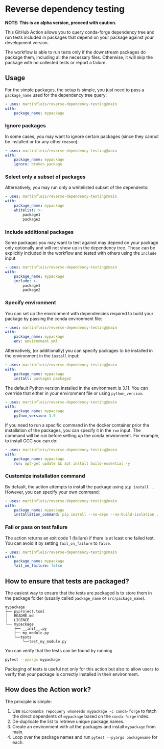 # Reverse dependency testing

**NOTE: This is an alpha version, proceed with caution.**

This GitHub Action allows you to query conda-forge dependency tree and run
tests included in packages that depend on your package against your development version.

The workflow is able to run tests only if the downstream packages do
package them, including all the necessary files. Otherwise, it will skip
the package with no collected tests or report a failure.

## Usage

For the simple packages, the setup is simple, you just need to pass a
`package_name` used for the dependency tree query:

```yml
- uses: martinfleis/reverse-dependency-testing@main
with:
    package_name: mypackage
```

### Ignore packages

In some cases, you may want to ignore certain packages (since they cannot be installed or for any other reason):

```yml
- uses: martinfleis/reverse-dependency-testing@main
with:
    package_name: mypackage
    ignore: broken_package
```

### Select only a subset of packages

Alternatively, you may run only a whitelisted subset of the dependents:

```yml
- uses: martinfleis/reverse-dependency-testing@main
with:
    package_name: mypackage
    whitelist: >-
        package1
        package2
```

### Include additional packages

Some packages you may want to test against may depend on your package only
optionally and will not show up in the dependency tree. Those can be
explicitly included in the workflow and tested with others using the
`include` input.

```yml
- uses: martinfleis/reverse-dependency-testing@main
with:
    package_name: mypackage
    include: >-
        package1
        package2
```

### Specify environment

You can set up the environment with dependencies required to build
your package by passing the conda environment file:

```yml
- uses: martinfleis/reverse-dependency-testing@main
with:
    package_name: mypackage
    env: environment.yml
```

Alternatively, (or additionally) you can specify packages to be installed
in the environment in the `install` input:

```yml
- uses: martinfleis/reverse-dependency-testing@main
with:
    package_name: mypackage
    install: package1 package2
```

The default Python version installed in the environment is 3.11. You can
override that either in your environment file or using `python_version`.

```yml
- uses: martinfleis/reverse-dependency-testing@main
with:
    package_name: mypackage
    python_version: 3.9
```

If you need to run a specific command in the docker container prior the
installation of the packages, you can specify it in the `run` input. The
command will be run before setting up the conda environment. For example,
to install GCC you can do:

```yml
- uses: martinfleis/reverse-dependency-testing@main
with:
    package_name: mypackage
    run: apt-get update && apt install build-essential -y
```

### Customize installation command

By default, the action attempts to install the package using
`pip install .`. However, you can specify your own command:

```yml
- uses: martinfleis/reverse-dependency-testing@main
with:
    package_name: mypackage
    installation_command: pip install --no-deps --no-build-isolation .
```

### Fail or pass on test failure

The action returns an exit code 1 (failure) if there is at least one
failed test. You can avoid it by setting `fail_on_failure` to `false`.

```yml
- uses: martinfleis/reverse-dependency-testing@main
with:
    package_name: mypackage
    fail_on_failure: false
```

## How to ensure that tests are packaged?

The easiest way to ensure that the tests are packaged is to store them
in the package folder (usually called `package_name` or `src/package_name`).

```
mypackage
├── pyproject.toml
|   README.md
|   LICENCE
└── mypackage
    ├── __init__.py
    ├── my_module.py
    └──tests
        └──test_my_module.py
```

You can verify that the tests can be found by running

```sh
pytest --pyargs mypackage
```

Packaging of tests is useful not only for this action but also to allow users
to verify that your package is correctly installed in their environment.

## How does the Action work?

The principle is simple:

1. Use `micromamba repoquery whoneeds mypackage -c conda-forge` to fetch the direct dependents of `mypackage` based on the `conda-forge` index.
2. De-duplicate the list to retrieve unique package names.
3. Create an environment with all the packages and install `mypackage` from main.
4. Loop over the package names and run `pytest --pyargs packagename` for each.
